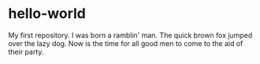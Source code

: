 # hello-world
My first repository.
I was born a ramblin' man.
The quick brown fox jumped over the lazy dog.
Now is the time for all good men to come to the aid of their party.
